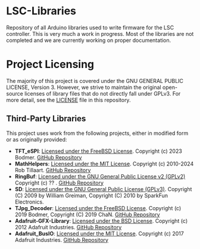 # LSC-Libraries
Repository of all Arduino libraries used to write firmware for the LSC controller. This is very much a work in progress. Most of the libraries are not completed and we are currently working on proper documentation.

# Project Licensing

The majority of this project is covered under the GNU GENERAL PUBLIC LICENSE, Version 3. However, we strive to maintain the original open-source licenses of library files that do not directly fall under GPLv3. For more detail, see the [LICENSE](./LICENSE) file in this repository.

## Third-Party Libraries

This project uses work from the following projects, either in modified form or as originally provided:

- **TFT_eSPI**: [Licensed under the FreeBSD License](./TFT_eSPI/license.txt). Copyright (c) 2023 Bodmer. [GitHub Repository](https://github.com/Bodmer/TFT_eSPI)
- **MathHelpers**: [Licensed under the MIT License](./MathHelpers/license.txt). Copyright (c) 2010-2024 Rob Tillaart. [GitHub Repository](https://github.com/RobTillaart/Arduino)
- **RingBuf**: [Licensed under the GNU General Public License v2 (GPLv2)](./RingBuf/license.txt) Copyright (c) ?? . [GitHub Repository](https://github.com/Locoduino/RingBuffer/tree/master)
- **SD**: [Licensed under the GNU General Public License (GPLv3)](./SD/README.adoc). Copyright (C) 2009 by William Greiman, Copyright (C) 2010 by SparkFun Electronics.
- **TJpg_Decoder**: [Licensed under the FreeBSD License](./TJpg_Decoder/license.txt). Copyright (c) 2019 Bodmer, Copyright (C) 2019 ChaN. [GitHub Repository](https://github.com/Bodmer/TJpg_Decoder)
- **Adafruit-GFX-Library**: [Licensed under the BSD License](./Adafruit_GFX_Library/license.txt). Copyright (c) 2012 Adafruit Industries. [GitHub Repository](https://github.com/adafruit/Adafruit-GFX-Library)
- **Adafruit_BusIO**: [Licensed under the MIT License](./Adafruit_BusIO/LICENSE). Copyright (c) 2017 Adafruit Industries. [GitHub Repository](https://github.com/adafruit/Adafruit_BusIO)
